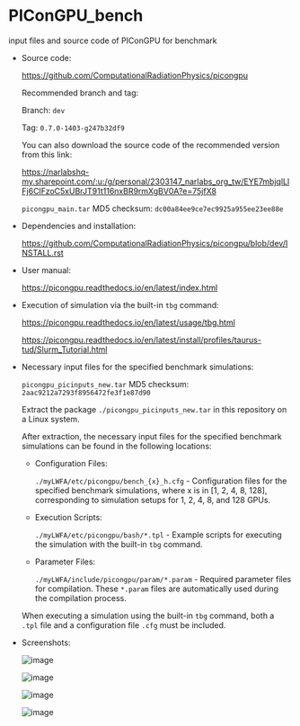 # PIConGPU_bench
input files and source code of PIConGPU for benchmark

- Source code:

  https://github.com/ComputationalRadiationPhysics/picongpu

  Recommended branch and tag:

  Branch: `dev`

  Tag: `0.7.0-1403-g247b32df9`

  You can also download the source code of the recommended version from this link:

  https://narlabshq-my.sharepoint.com/:u:/g/personal/2303147_narlabs_org_tw/EYE7mbjqlLlFj6CIFzoC5xUBrJT91t116nxBR9rmXgBV0A?e=75jfX8

  `picongpu_main.tar` MD5 checksum: `dc00a84ee9ce7ec9925a955ee23ee88e`

- Dependencies and installation:

  https://github.com/ComputationalRadiationPhysics/picongpu/blob/dev/INSTALL.rst

- User manual:

  https://picongpu.readthedocs.io/en/latest/index.html

- Execution of simulation via the built-in `tbg` command:
  
  https://picongpu.readthedocs.io/en/latest/usage/tbg.html

  https://picongpu.readthedocs.io/en/latest/install/profiles/taurus-tud/Slurm_Tutorial.html

- Necessary input files for the specified benchmark simulations:

  `picongpu_picinputs_new.tar` MD5 checksum: `2aac9212a7293f8956472fe3f1e87d90`

  Extract the package `./picongpu_picinputs_new.tar` in this repository on a Linux system.

  After extraction, the necessary input files for the specified benchmark simulations can be found in the following locations:

  - Configuration Files:
  
    `./myLWFA/etc/picongpu/bench_{x}_h.cfg` - Configuration files for the specified benchmark simulations, where x is in [1, 2, 4, 8, 128], corresponding to simulation setups for 1, 2, 4, 8, and 128 GPUs.

  - Execution Scripts:

    `./myLWFA/etc/picongpu/bash/*.tpl` - Example scripts for executing the simulation with the built-in `tbg` command.

  - Parameter Files:

    `./myLWFA/include/picongpu/param/*.param` - Required parameter files for compilation. These `*.param` files are automatically used during the compilation process.

   When executing a simulation using the built-in `tbg` command, both a `.tpl` file and a configuration file `.cfg` must be included.

- Screenshots:

  ![image](https://github.com/user-attachments/assets/1c6f4f90-cb9f-4167-a728-f5b7f3c44e78)

  ![image](https://github.com/user-attachments/assets/027ae19a-10e4-45d4-ada1-d3c008afa553)

  ![image](https://github.com/user-attachments/assets/753dc94b-7661-459b-b04e-17d2d65df477)

  ![image](https://github.com/user-attachments/assets/8c65f98f-8fdb-4d25-884d-032d52359f68)









  

